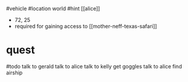 #vehicle
#location world
#hint [[alice]]
- 72, 25
- required for gaining access to [[mother-neff-texas-safari]]

# quest
#todo talk to gerald
talk to alice
talk to kelly
get goggles
talk to alice
find airship